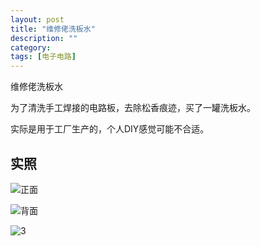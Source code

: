 ```yaml
---
layout: post
title: "维修佬洗板水"
description: ""
category: 
tags: [电子电路]
---
```


维修佬洗板水

为了清洗手工焊接的电路板，去除松香痕迹，买了一罐洗板水。

实际是用于工厂生产的，个人DIY感觉可能不合适。

## 实照

![正面](http://ww2.sinaimg.cn/mw690/a74ecc4cjw1e3llphqly0j.jpg)

![背面](http://ww4.sinaimg.cn/mw690/a74eed94jw1e3llr61x49j.jpg)

![3](http://ww3.sinaimg.cn/mw690/a74e55b4jw1e3llsux02tj.jpg)
